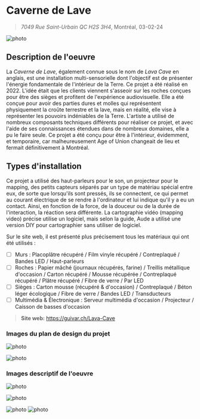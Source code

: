# Caverne de Lave
> *7049 Rue Saint-Urbain QC H2S 3H4*, Montréal, 03-02-24
 
![photo](media/caverne_vue_entiere_essai2.jpg)

## Description de l'oeuvre
La *Caverne de Lave*, également connue sous le nom de *Lava Cave* en anglais, est une installation multi-sensorielle dont l'objectif est de présenter l'énergie fondamentale de l'intérieur de la Terre. Ce projet a été réalisé en 2022. L'idée était que les clients viennent s'asseoir sur les roches conçues pour être des sièges et profitent de l'expérience audiovisuelle. Elle a été conçue pour avoir des parties dures et molles qui représentent physiquement la croûte terrestre et la lave, mais en réalité, elle vise à représenter les pouvoirs indéniables de la Terre. L'artiste a utilisé de nombreux composants techniques différents pour réaliser ce projet, et avec l'aide de ses connaissances étendues dans de nombreux domaines, elle a pu le faire seule. Ce projet a été conçu pour être à l'intérieur, évidemment, et temporaire, car malheureusement Age of Union changeait de lieu et fermait définitivement à Montréal.

## Types d'installation
Ce projet a utilisé des haut-parleurs pour le son, un projecteur pour le mapping, des petits capteurs séparés par un type de matériau spécial entre eux, de sorte que lorsqu'ils sont pressés, ils se connectent, ce qui permet au courant électrique de se rendre à l'ordinateur et lui indique qu'il y a eu un contact. Ainsi, en fonction de la force, de la douceur ou de la durée de l'interaction, la réaction sera différente. La cartographie vidéo (mapping video) précise utilise un logiciel, mais selon la guide, Aude a utilisé une version DIY pour cartographier sans utiliser de logiciel. 

Sur le site web, il est présenté plus précisement tous les matériaux qui ont été utilisés :
- [ ] Murs : Placoplâtre récupéré / Film vinyle récupéré / Contreplaqué / Bandes LED / Haut-parleurs
- [ ] Roches : Papier mâché (journaux récupérés, farine) / Treillis métallique d'occasion / Carton récupéré / Mousse récupérée / Contreplaqué récupéré / Plâtre récupéré / Fibre de verre / Par LED
- [ ] Sièges : Carton mousse (récupéré & d'occasion) / Contreplaqué / Béton léger écologique / Fibre de verre / Bandes LED / Transducteurs
- [ ] Multimédia & Électronique : Serveur multimédia d'occasion / Projecteur / Caisson de basses d'occasion

> **Site web:** https://guivar.ch/Lava-Cave

### Images du plan de design du projet
![photo](media/caverne_pre_prod.jpg)

![photo](media/caverne_plan.jpg)


### Images descriptif de l'oeuvre

![photo](media/caverne_cartel.jpg)

![photo](media/caverne_lava_description.jpg)

![photo](media/caverne_lumiere.jpg) ![photo](media/caverne_technique.jpg)

